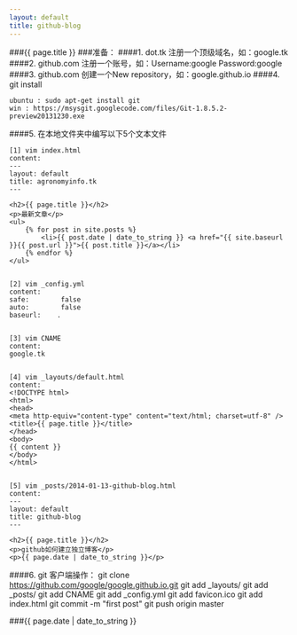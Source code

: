 ```yaml
---
layout: default
title: github-blog
---
```


###{{ page.title }}
###准备：
####1. dot.tk 注册一个顶级域名，如：google.tk
####2. github.com 注册一个账号，如：Username:google Password:google
####3. github.com 创建一个New repository，如：google.github.io
####4. git install  

    ubuntu : sudo apt-get install git
    win : https://msysgit.googlecode.com/files/Git-1.8.5.2-preview20131230.exe
####5. 在本地文件夹中编写以下5个文本文件


    [1] vim index.html
    content:
    ---
    layout: default
    title: agronomyinfo.tk
    ---
    
    <h2>{{ page.title }}</h2>
    <p>最新文章</p>
    <ul>
        {% for post in site.posts %}
            <li>{{ post.date | date_to_string }} <a href="{{ site.baseurl }}{{ post.url }}">{{ post.title }}</a></li>
        {% endfor %}
    </ul>


    [2] vim _config.yml
    content:
    safe:        false
    auto:        false
    baseurl:    .


    [3] vim CNAME
    content:
    google.tk


    [4] vim _layouts/default.html
    content:
    <!DOCTYPE html>
    <html>
    <head>
    <meta http-equiv="content-type" content="text/html; charset=utf-8" />
    <title>{{ page.title }}</title>
    </head>
    <body>
    {{ content }}
    </body>
    </html>


    [5] vim _posts/2014-01-13-github-blog.html
    content:
    ---
    layout: default
    title: github-blog
    ---

    <h2>{{ page.title }}</h2>
    <p>github如何建立独立博客</p>
    <p>{{ page.date | date_to_string }}</p>

####6. git 客户端操作：
    git clone https://github.com/google/google.github.io.git
    git add _layouts/
    git add _posts/
    git add CNAME
    git add _config.yml
    git add favicon.ico
    git add index.html
    git commit -m "first post"
    git push origin master

###{{ page.date | date_to_string }}

